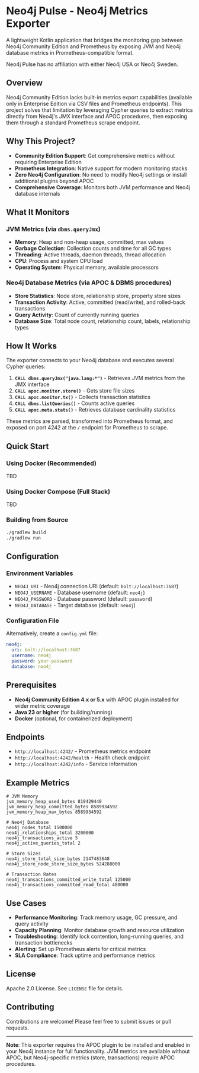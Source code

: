 # Neo4j Pulse - Neo4j Metrics Exporter

A lightweight Kotlin application that bridges the monitoring gap between Neo4j Community Edition and Prometheus by exposing JVM and Neo4j database metrics in Prometheus-compatible format.

Neo4j Pulse has no affiliation with either Neo4j USA or Neo4j Sweden.

## Overview

Neo4j Community Edition lacks built-in metrics export capabilities (available only in Enterprise Edition via CSV files and Prometheus endpoints). This project solves that limitation by leveraging Cypher queries to extract metrics directly from Neo4j's JMX interface and APOC procedures, then exposing them through a standard Prometheus scrape endpoint.

## Why This Project?

- **Community Edition Support**: Get comprehensive metrics without requiring Enterprise Edition
- **Prometheus Integration**: Native support for modern monitoring stacks
- **Zero Neo4j Configuration**: No need to modify Neo4j settings or install additional plugins beyond APOC
- **Comprehensive Coverage**: Monitors both JVM performance and Neo4j database internals

## What It Monitors

### JVM Metrics (via `dbms.queryJmx`)
- **Memory**: Heap and non-heap usage, committed, max values
- **Garbage Collection**: Collection counts and time for all GC types
- **Threading**: Active threads, daemon threads, thread allocation
- **CPU**: Process and system CPU load
- **Operating System**: Physical memory, available processors

### Neo4j Database Metrics (via APOC & DBMS procedures)
- **Store Statistics**: Node store, relationship store, property store sizes
- **Transaction Activity**: Active, committed (read/write), and rolled-back transactions
- **Query Activity**: Count of currently running queries
- **Database Size**: Total node count, relationship count, labels, relationship types

## How It Works

The exporter connects to your Neo4j database and executes several Cypher queries:

1. **`CALL dbms.queryJmx("java.lang:*")`** - Retrieves JVM metrics from the JMX interface
2. **`CALL apoc.monitor.store()`** - Gets store file sizes
3. **`CALL apoc.monitor.tx()`** - Collects transaction statistics
4. **`CALL dbms.listQueries()`** - Counts active queries
5. **`CALL apoc.meta.stats()`** - Retrieves database cardinality statistics

These metrics are parsed, transformed into Prometheus format, and exposed on port 4242 at the `/` endpoint for Prometheus to scrape.


## Quick Start

### Using Docker (Recommended)
TBD

### Using Docker Compose (Full Stack) 
TBD

### Building from Source

```bash
./gradlew build
./gradlew run
```

## Configuration

### Environment Variables
- `NEO4J_URI` - Neo4j connection URI (default: `bolt://localhost:7687`)
- `NEO4J_USERNAME` - Database username (default: `neo4j`)
- `NEO4J_PASSWORD` - Database password (default: `password`)
- `NEO4J_DATABASE` - Target database (default: `neo4j`)

### Configuration File
Alternatively, create a `config.yml` file:

```yaml
neo4j:
  uri: bolt://localhost:7687
  username: neo4j
  password: your-password
  database: neo4j
```

## Prerequisites

- **Neo4j Community Edition 4.x or 5.x** with APOC plugin installed for wider metric coverage
- **Java 23 or higher** (for building/running)
- **Docker** (optional, for containerized deployment)

## Endpoints

- `http://localhost:4242/` - Prometheus metrics endpoint
- `http://localhost:4242/health` - Health check endpoint
- `http://localhost:4242/info` - Service information

## Example Metrics

```prometheus
# JVM Memory
jvm_memory_heap_used_bytes 819429440
jvm_memory_heap_committed_bytes 8589934592
jvm_memory_heap_max_bytes 8589934592

# Neo4j Database
neo4j_nodes_total 1500000
neo4j_relationships_total 3200000
neo4j_transactions_active 5
neo4j_active_queries_total 2

# Store Sizes
neo4j_store_total_size_bytes 2147483648
neo4j_store_node_store_size_bytes 524288000

# Transaction Rates
neo4j_transactions_committed_write_total 125000
neo4j_transactions_committed_read_total 480000
```

## Use Cases

- **Performance Monitoring**: Track memory usage, GC pressure, and query activity
- **Capacity Planning**: Monitor database growth and resource utilization
- **Troubleshooting**: Identify lock contention, long-running queries, and transaction bottlenecks
- **Alerting**: Set up Prometheus alerts for critical metrics
- **SLA Compliance**: Track uptime and performance metrics


## License
Apache 2.0 License. See `LICENSE` file for details.

## Contributing
Contributions are welcome! Please feel free to submit issues or pull requests.

---

**Note**: This exporter requires the APOC plugin to be installed and enabled in your Neo4j instance for full functionality. JVM metrics are available without APOC, but Neo4j-specific metrics (store, transactions) require APOC procedures.